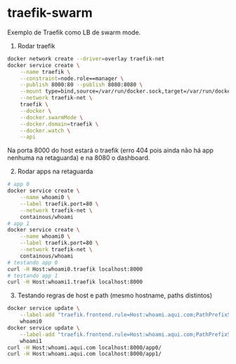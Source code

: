 traefik-swarm
=====

Exemplo de Traefik como LB de swarm mode.

1. Rodar traefik

```sh
docker network create --driver=overlay traefik-net
docker service create \
    --name traefik \
    --constraint=node.role==manager \
    --publish 8000:80 --publish 8080:8080 \
    --mount type=bind,source=/var/run/docker.sock,target=/var/run/docker.sock \
    --network traefik-net \
    traefik \
    --docker \
    --docker.swarmMode \
    --docker.domain=traefik \
    --docker.watch \
    --api
```

Na porta 8000 do host estará o traefik (erro 404 pois ainda não há app nenhuma na retaguarda) e na 8080 o dashboard.

2. Rodar apps na retaguarda

```sh
# app 0
docker service create \
    --name whoami0 \
    --label traefik.port=80 \
    --network traefik-net \
    containous/whoami
# app 1
docker service create \
    --name whoami0 \
    --label traefik.port=80 \
    --network traefik-net \
    containous/whoami
# testando app 0
curl -H Host:whoami0.traefik localhost:8000
# testando app 1
curl -H Host:whoami1.traefik localhost:8000
```

3. Testando regras de host e path (mesmo hostname, paths distintos)

```sh
docker service update \
    --label-add "traefik.frontend.rule=Host:whoami.aqui.com;PathPrefixStrip:/app0" \
    whoami0
docker service update \
    --label-add "traefik.frontend.rule=Host:whoami.aqui.com;PathPrefixStrip:/app1" \
    whoami1
curl -H Host:whoami.aqui.com localhost:8000/app0/
curl -H Host:whoami.aqui.com localhost:8000/app1/
```



